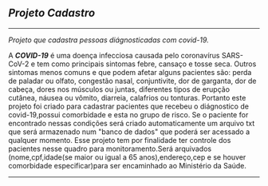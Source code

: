 ## *Projeto Cadastro*
***
*Projeto que cadastra pessoas diágnosticadas com covid-19.*

A ***COVID-19*** é uma doença infecciosa causada pelo coronavírus SARS-CoV-2 e tem como principais sintomas febre, cansaço e tosse seca. Outros sintomas menos comuns e que podem afetar alguns pacientes são: perda de paladar ou olfato, congestão nasal, conjuntivite, dor de garganta, dor de cabeça, dores nos músculos ou juntas, diferentes tipos de erupção cutânea, náusea ou vômito, diarreia, calafrios ou tonturas.
 Portanto este projeto foi criado para cadastrar pacientes que recebeu o diágnostico de covid-19,possui comorbidade e esta no grupo de risco.
 Se o paciente for encontrado nessas condições será criado automaticamente um arquivo txt que será armazenado num "banco de dados" que poderá ser acessado a qualquer momento.
 Esse projeto tem por finalidade ter controle dos pacientes nesse quadro para monitoramento.Será arquivados (nome,cpf,idade(se maior ou igual a 65 anos),endereço,cep e se houver comorbidade especificar)para ser encaminhado ao Ministério da Saúde.
 
 ***

